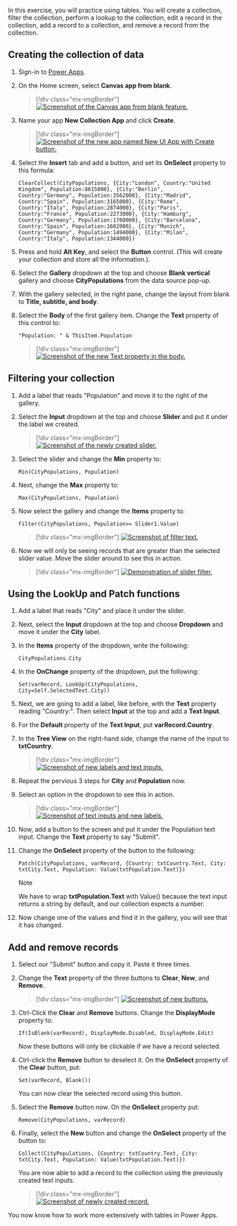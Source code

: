 In this exercise, you will practice using tables. You will create a collection, filter the collection, perform a lookup to the collection, edit a record in the collection, add a record to a collection, and remove a record from the collection.


## Creating the collection of data

1. Sign-in to [Power Apps](https://make.powerapps.com/?azure-portal=true).

1. On the Home screen, select **Canvas app from blank**.

	> [!div class="mx-imgBorder"]
	> [![Screenshot of the Canvas app from blank feature.](../media/canvas-app-blank.png)](../media/canvas-app-blank.png#lightbox)

1. Name your app **New Collection App** and click **Create**.

	> [!div class="mx-imgBorder"]
	> [![Screenshot of the new app named New UI App with Create button.](../media/new-app.png)](../media/new-app.png#lightbox)

1. Select the **Insert** tab and add a button, and set its **OnSelect** property to this formula:

	```powerappsfl
	ClearCollect(CityPopulations, {City:"London", Country:"United Kingdom", Population:8615000}, {City:"Berlin",
	Country:"Germany", Population:3562000}, {City:"Madrid",
	Country:"Spain", Population:3165000}, {City:"Rome",
	Country:"Italy", Population:2874000}, {City:"Paris",
	Country:"France", Population:2273000}, {City:"Hamburg",
	Country:"Germany", Population:1760000}, {City:"Barcelona",
	Country:"Spain", Population:1602000}, {City:"Munich",
	Country:"Germany", Population:1494000}, {City:"Milan",
	Country:"Italy", Population:1344000})
	```

1.  Press and hold **Alt Key**, and select the **Button** control. (This will create your collection and store all the information.).

1.  Select the **Gallery** dropdown at the top and choose **Blank vertical** gallery and choose **CityPopulations** from the data source pop-up.

1.  With the gallery selected, in the right pane, change the layout from blank to **Title, subtitle, and body**.

1.  Select the **Body** of the first gallery item. Change the **Text** property of this control to: 

	```powerappsfl
	"Population: " & ThisItem.Population
	```

	> [!div class="mx-imgBorder"]
	> [![Screenshot of the new Text property in the body.](../media/text-property.png)](../media/text-property.png#lightbox)

## Filtering your collection

1. Add a label that reads "Population" and move it to the right of the gallery.

1. Select the **Input** dropdown at the top and choose **Slider** and put it under the label we created.

	> [!div class="mx-imgBorder"]
	> [![Screenshot of the newly created slider.](../media/slider.png)](../media/slider.png#lightbox)

1. Select the slider and change the **Min** property to: 

	```powerappsfl
	Min(CityPopulations, Population)
	```

1. Next, change the **Max** property to:

	```powerappsfl
	Max(CityPopulations, Population)
	```

1. Now select the gallery and change the **Items** property to: 

	```powerappsfl
	Filter(CityPopulations, Population>= Slider1.Value)
	```
	> [!div class="mx-imgBorder"]
	> [![Screenshot of filter text.](../media/filter-text.png)](../media/filter-text.png#lightbox)

1. Now we will only be seeing records that are greater than the selected slider value. Move the slider around to see this in action. 

	> [!div class="mx-imgBorder"]
	> [![Demonstration of slider filter.](../media/slider-filter.gif)](../media/slider-filter.gif#lightbox)

## Using the LookUp and Patch functions

1. Add a label that reads "City" and place it under the slider.

1. Next, select the **Input** dropdown at the top and choose **Dropdown** and move it under the **City** label.

1. In the **Items** property of the dropdown, write the following:
	
	```powerappsfl
	CityPopulations.City
	```

1. In the **OnChange** property of the dropdown, put the following:
	
	```powerappsfl
	Set(varRecord, LookUp(CityPopulations, City=Self.SelectedText.City))
	```

1. Next, we are going to add a label, like before, with the **Text** property reading "Country:". Then select **Input** at the top and add a **Text Input**. 

1. For the **Default** property of the **Text Input**, put **varRecord.Country**.

1. In the **Tree View** on the right-hand side, change the name of the input to **txtCountry**.
	
	> [!div class="mx-imgBorder"]
	> [![Screenshot of new labels and text inputs.](../media/labels.png)](../media/labels.png#lightbox)

1. Repeat the pervious 3 steps for **City** and **Population** now.

1. Select an option in the dropdown to see this in action.
	
	> [!div class="mx-imgBorder"]
	> [![Screenshot of text inputs and new labels.](../media/text-inputs.png)](../media/text-inputs.png#lightbox)

1. Now, add a button to the screen and put it under the Population text input. Change the **Text** property to say "Submit".

1. Change the **OnSelect** property of the button to the following:
	
	```powerappsfl
	Patch(CityPopulations, varRecord, {Country: txtCountry.Text, City: txtCity.Text, Population: Value(txtPopulation.Text)})
	```

	> [!NOTE]
	> We have to wrap **txtPopulation.Text** with Value() because the text input returns a string by default, and our collection expects a number.

1. Now change one of the values and find it in the gallery, you will see that it has changed. 

## Add and remove records

1. Select our "Submit" button and copy it. Paste it three times. 

1. Change the **Text** property of the three buttons to **Clear**, **New**, and **Remove**. 
	
	> [!div class="mx-imgBorder"]
	> [![Screenshot of new buttons.](../media/buttons.png)](../media/buttons.png#lightbox)

1. Ctrl-Click the **Clear** and **Remove** buttons. Change the **DisplayMode** property to: 
	
	```powerappsfl
	If(IsBlank(varRecord), DisplayMode.Disabled, DisplayMode.Edit)
	``` 

	Now these buttons will only be clickable if we have a record selected.

1. Ctrl-click the **Remove** button to deselect it. On the **OnSelect** property of the **Clear** button, put: 
	
	```powerappsfl
	Set(varRecord, Blank())
	```

	You can now clear the selected record using this button.

1. Select the **Remove** button now. On the **OnSelect** property put:
	
	```powerappsfl
	Remove(CityPopulations, varRecord)
	```

1. Finally, select the **New** button and change the **OnSelect** property of the button to: 
	
	```powerappsfl
	Collect(CityPopulations, {Country: txtCountry.Text, City: txtCity.Text, Population: Value(txtPopulation.Text)})
	```

	You are now able to add a record to the collection using the previously created text inputs.

	> [!div class="mx-imgBorder"]
	> [![Screenshot of newly created record.](../media/new-record.png)](../media/new-record.png#lightbox)

You now know how to work more extensively with tables in Power Apps.